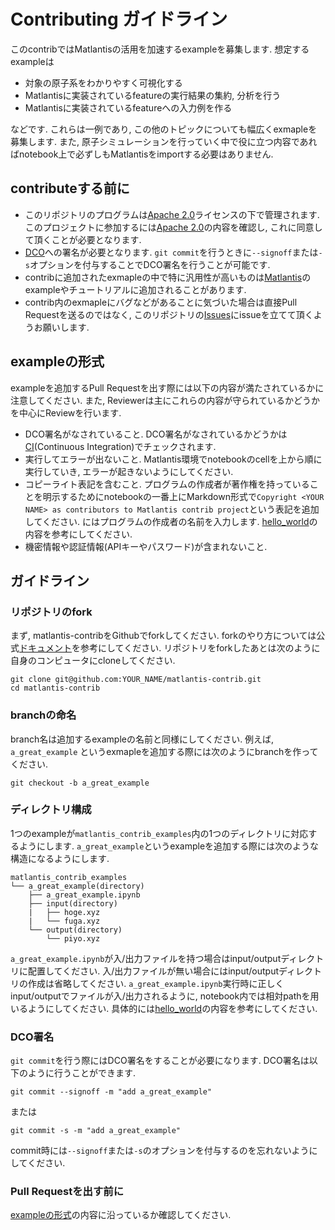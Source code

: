 # Contributing ガイドライン
このcontribではMatlantisの活用を加速するexampleを募集します. 想定するexampleは
- 対象の原子系をわかりやすく可視化する
- Matlantisに実装されているfeatureの実行結果の集約, 分析を行う
- Matlantisに実装されているfeatureへの入力例を作る

などです. これらは一例であり, この他のトピックについても幅広くexmapleを募集します. また, 原子シミュレーションを行っていく中で役に立つ内容であればnotebook上で必ずしもMatlantisをimportする必要はありません.

## contributeする前に
- このリポジトリのプログラムは[Apache 2.0](https://www.apache.org/licenses/LICENSE-2.0)ライセンスの下で管理されます. このプロジェクトに参加するには[Apache 2.0](https://www.apache.org/licenses/LICENSE-2.0)の内容を確認し, これに同意して頂くことが必要となります.
- [DCO](https://github.com/probot/dco#how-it-works)への署名が必要となります. `git commit`を行うときに`--signoff`または`-s`オプションを付与することでDCO署名を行うことが可能です.
- contribに追加されたexmapleの中で特に汎用性が高いものは[Matlantis](https://matlantis.com/ja/)のexampleやチュートリアルに追加されることがあります.
- contrib内のexmapleにバグなどがあることに気づいた場合は直接Pull Requestを送るのではなく, このリポジトリの[Issues](https://github.pfidev.jp/Matlantis/matlantis-contrib/issues)にissueを立てて頂くようお願いします.

## exampleの形式
exampleを追加するPull Requestを出す際には以下の内容が満たされているかに注意してください. また, Reviewerは主にこれらの内容が守られているかどうかを中心にReviewを行います.
- DCO署名がなされていること. DCO署名がなされているかどうかは[CI](https://github.com/probot/dco#how-it-works)(Continuous Integration)でチェックされます.
- 実行してエラーが出ないこと. Matlantis環境でnotebookのcellを上から順に実行していき, エラーが起きないようにしてください.
- コピーライト表記を含むこと. プログラムの作成者が著作権を持っていることを明示するためにnotebookの一番上にMarkdown形式で```Copyright <YOUR NAME> as contributors to Matlantis contrib project```という表記を追加してください. <YOUR NAME> にはプログラムの作成者の名前を入力します. [hello_world](matlantis_contrib_examples/hello_world/hello_world.ipynb)の内容を参考にしてください.
- 機密情報や認証情報(APIキーやパスワード)が含まれないこと.

## ガイドライン
### リポジトリのfork
まず, matlantis-contribをGithubでforkしてください. forkのやり方については公式[ドキュメント](https://docs.github.com/en/github/getting-started-with-github/fork-a-repo)を参考にしてください. リポジトリをforkしたあとは次のように自身のコンピュータにcloneしてください.
```
git clone git@github.com:YOUR_NAME/matlantis-contrib.git
cd matlantis-contrib
```
### branchの命名
branch名は追加するexampleの名前と同様にしてください. 例えば, `a_great_example` というexmapleを追加する際には次のようにbranchを作ってください.
```
git checkout -b a_great_example
```
### ディレクトリ構成
1つのexampleが`matlantis_contrib_examples`内の1つのディレクトリに対応するようにします. `a_great_example`というexampleを追加する際には次のような構造になるようにします.
```
matlantis_contrib_examples
└── a_great_example(directory)
    ├── a_great_example.ipynb
    ├── input(directory)
    |   ├── hoge.xyz
    |   └── fuga.xyz
    └── output(directory)
        └── piyo.xyz
```
`a_great_example.ipynb`が入/出力ファイルを持つ場合はinput/outputディレクトリに配置してください. 入/出力ファイルが無い場合にはinput/outputディレクトリの作成は省略してください. `a_great_example.ipynb`実行時に正しくinput/outputでファイルが入/出力されるように, notebook内では相対pathを用いるようにしてください. 具体的には[hello_world](matlantis_contrib_examples/hello_world/hello_world.ipynb)の内容を参考にしてください.
### DCO署名
`git commit`を行う際にはDCO署名をすることが必要になります. DCO署名は以下のように行うことができます.
```
git commit --signoff -m "add a_great_example"
```
または
```
git commit -s -m "add a_great_example"
```
commit時には`--signoff`または`-s`のオプションを付与するのを忘れないようにしてください.
### Pull Requestを出す前に
[exampleの形式](#exampleの形式)の内容に沿っているか確認してください.
